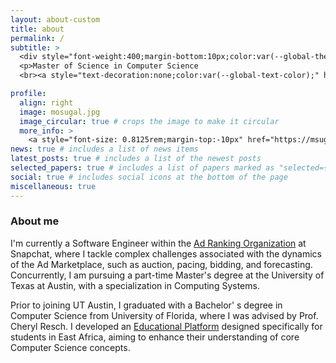 ```yaml
---
layout: about-custom
title: about
permalink: /
subtitle: >
  <div style="font-weight:400;margin-bottom:10px;color:var(--global-theme-color);">Graduate Student • Life Long Learner</div>
  <p>Master of Science in Computer Science
  <br><a style="text-decoration:none;color:var(--global-text-color);" href="https://www.cs.utexas.edu/">University of Texas at Austin</a></p>

profile:
  align: right
  image: mosugal.jpg
  image_circular: true # crops the image to make it circular
  more_info: >
    <a style="font-size: 0.8125rem;margin-top:-10px" href="https://msugal-site.s3.amazonaws.com/mohamed_sugal_resume.pdf">[Resume/CV]</a>
news: true # includes a list of news items
latest_posts: true # includes a list of the newest posts
selected_papers: true # includes a list of papers marked as "selected={true}"
social: true # includes social icons at the bottom of the page
miscellaneous: true
---
```


<h3>About me</h3>
I'm currently a <span class="highlight">Software Engineer</span> within the <a class="highlight" href="https://eng.snap.com/machine-learning-snap-ad-ranking">Ad Ranking Organization</a> at Snapchat, where I tackle complex challenges associated with the dynamics of the Ad Marketplace, such as auction, pacing, bidding, and forecasting. Concurrently, I am pursuing a part-time Master's degree at the University of Texas at Austin, with a specialization in Computing Systems.

Prior to joining UT Austin, I graduated with a Bachelor' s degree in Computer Science from University of Florida, where I was advised by <span class="highlight">Prof. Cheryl Resch</span>. I developed an <a class="highlight" href="https://github.com/CIS4914">Educational Platform</a> designed specifically for students in East Africa, aiming to enhance their understanding of core Computer Science concepts.
